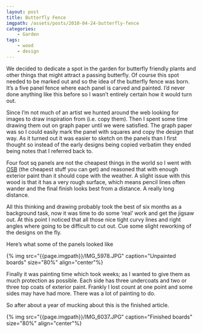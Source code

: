 ```yaml
---
layout: post
title: Butterfly Fence
imgpath: /assets/posts/2010-04-24-butterfly-fence
categories:
    - Garden
tags:
    - wood
    - design    
---
```


We decided to dedicate a spot in the garden for butterfly friendly plants and other things that might attract a passing butterfly.  Of course this spot needed to be marked out and so the idea of the butterfly fence was born.  It’s a five panel fence where each panel is carved and painted.  I’d never done anything like this before so I wasn’t entirely certain how it would turn out.

Since I’m not much of an artist we hunted around the web looking for images to draw inspiration from (i.e. copy them).  Then I spent some time drawing them out on graph paper until we were satisfied.  The graph paper was so I could easily mark the panel with squares and copy the design that way.  As it turned out it was easier to sketch on the panels than I first thought so instead of the early designs being copied verbatim they ended being notes that I referred back to.

Four foot sq panels are not the cheapest things in the world so I went with [OSB](https://en.wikipedia.org/wiki/Oriented_strand_board) (the cheapest stuff you can get) and reasoned that with enough exterior paint than it should cope with the weather.  A slight issue with this wood is that it has a very rough surface, which means pencil lines often wander and the final finish looks best  from a distance.  A really long distance.

All this thinking and drawing probably took the best of six months as a background task, now it was time to do some ‘real’ work and get the jigsaw out.  At this point I noticed that all those nice tight curvy lines and right angles where going to be difficult to cut out.  Cue some slight reworking of the designs on the fly.

Here’s what some of the panels looked like

{% img src="{{page.imgpath}}/IMG_5978.JPG" caption="Unpainted boards" size="80%" align="center"%}

Finally it was painting time which took weeks; as I wanted to give them as much protection as possible.  Each side has three undercoats and two or three top coats of exterior paint.  Frankly I lost count at one point and some sides may have had more.  There was a lot of painting to do.

So after about a year of mucking about this is the finished article.

{% img src="{{page.imgpath}}/IMG_6037.JPG" caption="Finished boards" size="80%" align="center"%}
